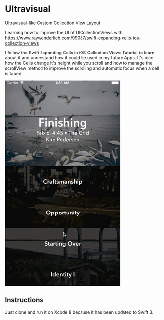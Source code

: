 # Ultravisual
Ultravisual-like Custom Collection View Layout

Learning how to improve the UI of UICollectionViews with https://www.raywenderlich.com/99087/swift-expanding-cells-ios-collection-views

I follow the Swift Expanding Cells in iOS Collection Views Tutorial to learn about it and understand how it could be used in my future Apps. It's nice how the Cells change it's height while you scroll and how to manage the scrollView method to improve the scrolling and automatic focus when a cell is taped.

![App Demo](https://github.com/david6p2/Ultravisual/blob/master/FinalKitGif.gif)

## Instructions

Just clone and run it on Xcode 8 because it has been updated to Swift 3.
